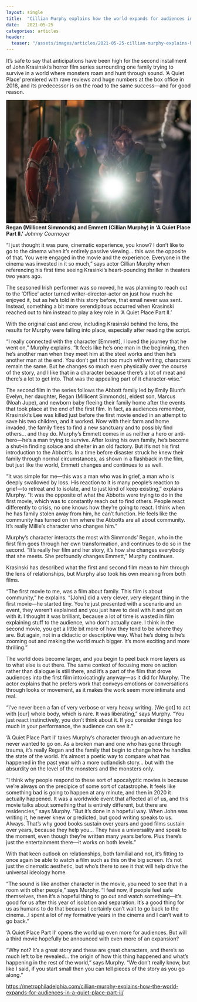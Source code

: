 ```yaml
---
layout: single
title:  "Cillian Murphy explains how the world expands for audiences in 'A Quiet Place Part II'"
date:   2021-05-25
categories: articles
header:
  teaser: "/assets/images/articles/2021-05-25-cillian-murphy-explains-how-the-world-expands-for-audiences-in-a-quiet-place-part-ii.jpg"
---
```


It’s safe to say that anticipations have been high for the second installment of John Krasinski’s horror film series surrounding one family trying to survive in a world where monsters roam and hunt through sound. ‘A Quiet Place’ premiered with rave reviews and huge numbers at the box office in 2018, and its predecessor is on the road to the same success—and for good reason.

![Cillian Murphy in A Quiet Place Part II](/assets/images/articles/2021-05-25-cillian-murphy-explains-how-the-world-expands-for-audiences-in-a-quiet-place-part-ii.jpg)
**Regan (Millicent Simmonds) and Emmett (Cillian Murphy) in ‘A Quiet Place Part II.’** _Johnny Cournoyer_

“I just thought it was pure, cinematic experience, you know? I don’t like to go to the cinema when it’s entirely passive viewing… this was the opposite of that. You were engaged in the movie and the experience. Everyone in the cinema was invested in it so much,” says actor Cillian Murphy when referencing his first time seeing Krasinki’s heart-pounding thriller in theaters two years ago.

The seasoned Irish performer was so moved, he was planning to reach out to the ‘Office’ actor turned writer-director-actor on just how much he enjoyed it, but as he’s told in this story before, that email never was sent. Instead, something a bit more serendipitous occurred when Krasinski reached out to him instead to play a key role in ‘A Quiet Place Part II.’

With the original cast and crew, including Krasinski behind the lens, the results for Murphy were falling into place, especially after reading the script.

“I really connected with the character [Emmett], I loved the journey that he went on,” Murphy explains. “It feels like he’s one man in the beginning, then he’s another man when they meet him at the steel works and then he’s another man at the end. You don’t get that too much with writing, characters remain the same. But he changes so much even physically over the course of the story, and I like that in a character because there’s a lot of meat and there’s a lot to get into. That was the appealing part of it character-wise.”

The second film in the series follows the Abbott family led by Emily Blunt’s Evelyn, her daughter, Regan (Millicent Simmonds), eldest son, Marcus (Noah Jupe), and newborn baby fleeing their family home after the events that took place at the end of the first film. In fact, as audiences remember, Krasinski’s Lee was killed just before the first movie ended in an attempt to save his two children, and it worked. Now with their farm and home invaded, the family flees to find a new sanctuary and to possibly find others… and they do. Murphy’s Emmett comes in as neither a hero or anti-hero—he’s a man trying to survive. After losing his own family, he’s become a shut-in finding solace and shelter in an old factory. But it’s not his first introduction to the Abbott’s. In a time before disaster struck he knew their family through normal circumstances, as shown in a flashback in the film, but just like the world, Emmett changes and continues to as well.

“It was simple for me—this was a man who was in grief, a man who is deeply swallowed by loss. His reaction to it is many people’s reaction to grief—to retreat and to isolate, and to just kind of keep existing,” explains Murphy. “It was the opposite of what the Abbotts were trying to do in the first movie, which was to constantly reach out to find others. People react differently to crisis, no one knows how they’re going to react. I think when he has family stolen away from him, he can’t function. He feels like the community has turned on him where the Abbotts are all about community. It’s really Millie’s character who changes him.”

Murphy’s character interacts the most with Simmonds’ Regan, who in the first film goes through her own transformation, and continues to do so in the second. “It’s really her film and her story, it’s how she changes everybody that she meets. She profoundly changes Emmett,” Murphy continues.

Krasinski has described what the first and second film mean to him through the lens of relationships, but Murphy also took his own meaning from both films.

“The first movie to me, was a film about family. This film is about community,” he explains. “[John] did a very clever, very elegant thing in the first movie—he started tiny. You’re just presented with a scenario and an event, they weren’t explained and you just have to deal with it and get on with it. I thought it was brilliant, because a lot of time is wasted in film explaining stuff to the audience, who don’t actually care. I think in the second movie, you get a little bit more of how they tend to be where they are. But again, not in a didactic or descriptive way. What he’s doing is he’s zooming out and making the world much bigger. It’s more exciting and more thrilling.”

The world does become larger, and you begin to peel back more layers as to what else is out there. The same context of focusing more on action rather than dialogue is still there, and it’s a part of the film that drove audiences into the first film intoxicatingly anyway—as it did for Murphy. The actor explains that he prefers work that conveys emotions or conversations through looks or movement, as it makes the work seem more intimate and real.

“I’ve never been a fan of very verbose or very heavy writing. [We got] to act with [our] whole body, which is rare. It was liberating,” says Murphy. “You just react instinctively, you don’t think about it. If you consider things too much in your performance, the audience can see it.”

‘A Quiet Place Part II’ takes Murphy’s character through an adventure he never wanted to go on. As a broken man and one who has gone through trauma, it’s really Regan and the family that begin to change how he handles the state of the world. It’s almost a poetic way to compare what has happened in the past year with a more outlandish story… but with the absurdity on the level of the monsters and the monsters only.

“I think why people respond to these sort of apocalyptic movies is because we’re always on the precipice of some sort of catastrophe. It feels like something bad is going to happen at any minute, and then in 2020 it actually happened. It was a worldwide event that affected all of us, and this movie talks about something that is entirely different, but there are residencies,” says Murphy. “But it’s done in a hopeful way. When John was writing it, he never knew or predicted, but good writing speaks to us. Always. That’s why good books sustain over years and good films sustain over years, because they help you… They have a universality and speak to the moment, even though they’re written many years before. Plus there’s just the entertainment there—it works on both levels.”

With that keen outlook on relationships, both familial and not, it’s fitting to once again be able to watch a film such as this on the big screen. It’s not just the cinematic aesthetic, but who’s there to see it that will help drive the universal ideology home.

“The sound is like another character in the movie, you need to see that in a room with other people,” says Murphy. “I feel now, if people feel safe themselves, then it’s a hopeful thing to go out and watch something—it’s good for us after this year of isolation and separation. It’s a good thing for us as humans to do that because I certainly can’t wait to go back to the cinema…I spent a lot of my formative years in the cinema and I can’t wait to go back.”

‘A Quiet Place Part II’ opens the world up even more for audiences. But will a third movie hopefully be announced with even more of an expansion?

“Why not? It’s a great story and these are great characters, and there’s so much left to be revealed… the origin of how this thing happened and what’s happening in the rest of the world,” says Murphy. “We don’t really know, but like I said, if you start small then you can tell pieces of the story as you go along.”

https://metrophiladelphia.com/cillian-murphy-explains-how-the-world-expands-for-audiences-in-a-quiet-place-part-ii/

